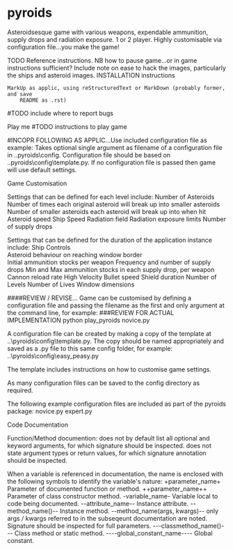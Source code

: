 # pyroids
Asteroidsesque game with various weapons, expendable ammunition, supply drops and 
radiation exposure. 1 or 2 player. Highly customisable via configuration file...you 
make the game!

TODO
	Reference instructions. NB how to pause game...or in game instructions sufficient?
	Include note on ease to hack the images, particularly the ships and asteroid images.
	INSTALLATION instructions
	
	MarkUp as applic, using reStructuredText or MarkDown (probably former, and save 
		README as .rst)


#TODO include where to report bugs

Play me
#TODO instructions to play game



#INCOPR FOLLOWING AS APPLIC...Use included configuration file as example:
Takes optional single argument as filename of a configuration file in 
..pyroids\config.  Configuration file should be based on 
..pyroids\config\template.py. If no configuration file is passed then 
game will use default settings.


Game Customisation

Settings that can be defined for each level include:
	Number of Asteroids
	Number of times each original asteroid will break up into smaller asteroids
	Number of smaller asteroids each asteroid will break up into when hit
	Asteroid speed
	Ship Speed
	Radiation field
	Radiation exposure limits
	Number of supply drops

Settings that can be defined for the duration of the application instance 
include:
	Ship Controls	
	Asteroid behaviour on reaching window border	
	Initial ammunition stocks per weapon
	Frequency and number of supply drops
	Min and Max ammunition stocks in each supply drop, per weapon
	Cannon reload rate
	High Velocity Bullet speed
	Shield duration
	Number of Levels
	Number of Lives
	Window dimensions
	
####REVIEW / REVISE...
Game can be customised by defining a configuration file and passing the 
filename as the first and only argument at the command line, for example:
###REVIEW FOR ACTUAL IMPLEMENTATION
	python play_pyroids novice.py

A configuration file can be created by making a copy of the template at
..\pyroids\config\template.py. The copy should be named appropriately and saved 
as a .py file to this same config folder, for example:
	..\pyroids\config\easy_peasy.py

The template includes instructions on how to customise game settings.

As many configuration files can be saved to the config directory as required. 

The following example configuration files are included as part of the pyroids package:
novice.py
expert.py


Code Documentation

Function/Method documention:
	does not by default list all optional and keyword arguments, for which 
		signature should be inspected.
	does not state argument types or return values, for which signature 
		annotation should be inspected.

When a variable is referenced in documentation, the name is enclosed with 
the following symbols to identify the variable's nature:
+parameter_name+   Parameter of documented function or method.
++parameter_name++   Parameter of class constructor method.
-variable_name-   Variable local to code being documented.
--attribute_name--   Instance attribute.
--method_name()--  Instance method.
	--method_name(args, kwargs)--  only args / kwargs referred to in the 
		subseqeunt documentation are noted. Signature should be inspected for 
		full parameters.
---classmethod_name()---   Class method or static method.
----global_constant_name----  Global constant.